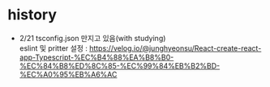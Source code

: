# history
- 2/21 tsconfig.json 만지고 있음(with studying)  
  eslint 및 pritter 설정 : https://velog.io/@junghyeonsu/React-create-react-app-Typescript-%EC%B4%88%EA%B8%B0-%EC%84%B8%ED%8C%85-%EC%99%84%EB%B2%BD-%EC%A0%95%EB%A6%AC